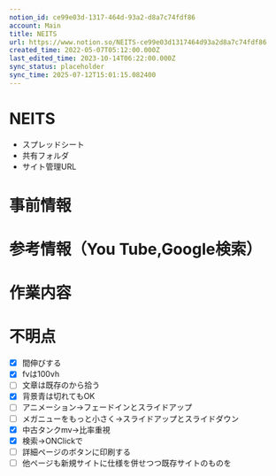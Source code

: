 ```yaml
---
notion_id: ce99e03d-1317-464d-93a2-d8a7c74fdf86
account: Main
title: NEITS
url: https://www.notion.so/NEITS-ce99e03d1317464d93a2d8a7c74fdf86
created_time: 2022-05-07T05:12:00.000Z
last_edited_time: 2023-10-14T06:22:00.000Z
sync_status: placeholder
sync_time: 2025-07-12T15:01:15.082400
---
```

# NEITS

  - スプレッドシート
  - 共有フォルダ
  - サイト管理URL
  # 事前情報
  # 参考情報（You Tube,Google検索）
  # 作業内容
  # 不明点
  
  - [x] 間伸びする
  - [x] fvは100vh
  - [ ] 文章は既存のから拾う
  - [x] 背景青は切れてもOK
  - [ ] アニメーション→フェードインとスライドアップ
  - [ ] メガニューをもっと小さく→スライドアップとスライドダウン
  - [x] 中古タンクmv→比率重視
  - [x] 検索→ONClickで
  - [ ] 詳細ページのボタンに印刷する
  - [ ] 他ページも新規サイトに仕様を併せつつ既存サイトのものを